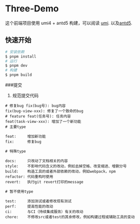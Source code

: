 # Three-Demo

这个前端项目使用 umi4 + antd5 构建，可以阅读 [umi](https://umijs.org/docs/guides/getting-started).
以及[antd5](https://ant-design.antgroup.com/docs/react/use-with-umi-cn).

## 快速开始

```bash
# 安装依赖
$ pnpm install
# 运行
$ pnpm dev
# 构建
$ pnpm build
```

###提交

1. 规范提交代码

```
# 修复bug fix(bug号): bug内容
fix(bug-view-xxx): 修复了一个致命的bug
# feature feat(任务号): 任务内容
feat(task-view-xxx): 增加了一个新功能
# 主要type

feat:     增加新功能
fix:      修复bug

# 特殊type

docs:     只改动了文档相关的内容
style:    不影响代码含义的改动，例如去掉空格、改变缩进、增删分号
build:    构造工具的或者外部依赖的改动，例如webpack，npm
refactor: 代码重构时使用
revert:   执行git revert打印的message

# 暂不使用type

test:     添加测试或者修改现有测试
perf:     提高性能的改动
ci:       与CI（持续集成服务）有关的改动
chore:    不修改src或者test的其余修改，例如构建过程或辅助工具的变动

```
